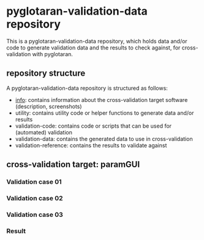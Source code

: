 # pyglotaran-validation-data repository
This is a pyglotaran-validation-data repository, which holds data and/or code to generate validation data and the results to check against, for cross-validation with pyglotaran.

## repository structure
A pyglotaran-validation-data repository is structured as follows:
- [info](info/README.md): contains information about the cross-validation target software (description, screenshots)
- utility: contains utility code or helper functions to generate data and/or results
- validation-code: contains code or scripts that can be used for (automated) validation
- validation-data: contains the generated data to use in cross-validation
- validation-reference: contains the results to validate against

## cross-validation target: paramGUI

### Validation case 01

### Validation case 02

### Validation case 03

### Result
